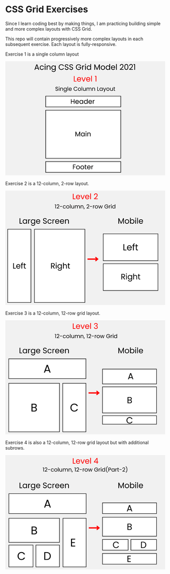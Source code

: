 # CSS Grid Exercises

Since I learn coding best by making things, I am practicing building simple and more complex layouts with CSS Grid. 

This repo will contain progressively more complex layouts in each subsequent exercise. Each layout is fully-responsive.

Exercise 1 is a single column layout

![Image of Single Column Layout](https://github.com/jeremysb1/cssgrid_practice/blob/main/cssgrid_exercise1/grid1Layout.png)

Exercise 2 is a 12-column, 2-row layout.

![Image of 12-Column, 2-row Layout](https://github.com/jeremysb1/cssgrid_practice/blob/main/cssgrid_2/grid2layout.png)

Exercise 3 is a 12-column, 12-row grid layout.

![Image of 12-Column, 12-row Layout](https://github.com/jeremysb1/cssgrid_practice/blob/main/cssgrid3/grid3layout.png)

Exercise 4 is also a 12-column, 12-row grid layout but with additional subrows.

![Image of 12-Column, 12-row Layout](https://github.com/jeremysb1/cssgrid_practice/blob/main/cssgrid4/grid4layout.png)
